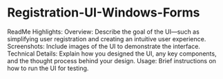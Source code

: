 # Registration-UI-Windows-Forms
ReadMe Highlights:
Overview: Describe the goal of the UI—such as simplifying user registration and creating an intuitive user experience.
Screenshots: Include images of the UI to demonstrate the interface.
Technical Details: Explain how you designed the UI, any key components, and the thought process behind your design.
Usage: Brief instructions on how to run the UI for testing.
